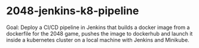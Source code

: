 # 2048-jenkins-k8-pipeline

Goal: Deploy a CI/CD pipeline in Jenkins that builds a docker image from a dockerfile for the 2048 game, pushes the image to dockerhub and launch it inside a kubernetes cluster on a local machine with Jenkins and Minikube.
